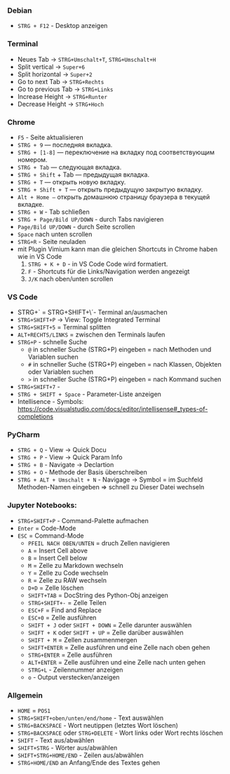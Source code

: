 ### Debian

* `STRG + F12` - Desktop anzeigen

### Terminal

* Neues Tab -> `STRG+Umschalt+T`, `STRG+Umschalt+H`
* Split vertical -> `Super+6`
* Split horizontal -> `Super+2`
* Go to next Tab -> `STRG+Rechts`
* Go to previous Tab -> `STRG+Links`
* Increase Height -> `STRG+Runter`
* Decrease Height -> `STRG+Hoch`

### Chrome

* `F5` - Seite aktualisieren
* `STRG + 9` — последняя вкладка.
* `STRG + [1-8]` — переключение на вкладку под соответствующим номером.
* `STRG + Tab` — следующая вкладка.
* `STRG + Shift` + Tab — предыдущая вкладка.
* `STRG + T` — открыть новую вкладку.
* `STRG + Shift + T` — открыть предыдущую закрытую вкладку.
* `Alt + Home —` открыть домашнюю страницу браузера в текущей вкладке.
* `STRG + W` - Tab schließen
* `STRG + Page/Bild UP/DOWN` - durch Tabs navigieren
* `Page/Bild UP/DOWN` - durch Seite scrollen
* `Space` nach unten scrollen
* `STRG+R` - Seite neuladen
* mit Plugin Vimium kann man die gleichen Shortcuts in Chrome haben wie in VS Code
    1. `STRG + K + D` - in VS Code Code wird formatiert. 
    2. `F` - Shortcuts für die Links/Navigation werden angezeigt
    3. `J/K` nach oben/unten scrollen

### VS Code

* STRG+\` = STRG+SHIFT+\´- Terminal an/ausmachen
* `STRG+SHIFT+P` -> View: Toggle Integrated Terminal
* `STRG+SHIFT+5` = Terminal splitten
* `ALT+RECHTS/LINKS` = zwischen den Terminals laufen
* `STRG+P` - schnelle Suche
  * `@` in schneller Suche (STRG+P) eingeben = nach Methoden und Variablen suchen
  * `#` in schneller Suche (STRG+P) eingeben = nach Klassen, Objekten oder Variablen suchen
  * `>` in schneller Suche (STRG+P) eingeben = nach Kommand suchen
* `STRG+SHIFT+7` -
* `STRG + SHIFT + Space` - Parameter-Liste anzeigen
* Intellisence - Symbols: https://code.visualstudio.com/docs/editor/intellisense#_types-of-completions


### PyCharm

* `STRG + Q` - View -> Quick Docu
* `STRG + P` - View -> Quick Param Info
* `STRG + B` - Navigate -> Declartion
* `STRG + O` - Methode der Basis überschreiben
* `STRG + ALT + Umschalt + N` - Navigage -> Symbol = im Suchfeld Methoden-Namen eingeben => schnell zu Dieser Datei wechseln

### Jupyter Notebooks:

* `STRG+SHIFT+P` - Command-Palette aufmachen
* `Enter` = Code-Mode
* `ESC` = Command-Mode
  * `PFEIL NACH OBEN/UNTEN` = druch Zellen navigieren
  * `A` = Insert Cell above
  * `B` = Insert Cell below
  * `M` = Zelle zu Markdown wechseln
  * `Y` = Zelle zu Code wechseln
  * `R` = Zelle zu RAW wechseln
  * `D+D` = Zelle löschen
  * `SHIFT+TAB` = DocString des Python-Obj anzeigen
  * `STRG+SHIFT+-` = Zelle Teilen
  * `ESC+F` = Find and Replace
  * `ESC+0` = Zelle ausführen
  * `SHIFT + J` oder `SHIFT + DOWN` = Zelle darunter auswählen
  * `SHIFT + K` oder `SHIFT + UP` = Zelle darüber auswählen
  * `SHIFT + M` = Zellen zusammenmergen
  * `SHIFT+ENTER` = Zelle ausführen und eine Zelle nach oben gehen
  * `STRG+ENTER` = Zelle ausführen
  * `ALT+ENTER` = Zelle ausführen und eine Zelle nach unten gehen
  * `STRG+L` - Zeilennummer anzeigen 
  * `o` - Output verstecken/anzeigen

### Allgemein

* `HOME` = `POS1`
* `STRG+SHIFT+oben/unten/end/home` - Text auswählen
* `STRG+BACKSPACE` - Wort neutippen (letztes Wort löschen)
* `STRG+BACKSPACE` oder `STRG+DELETE` - Wort links oder Wort rechts löschen
* `SHIFT` - Text aus/abwählen
* `SHIFT+STRG` - Wörter aus/abwählen
* `SHIFT+STRG+HOME/END` - Zeilen aus/abwählen
* `STRG+HOME/END` an Anfang/Ende des Textes gehen